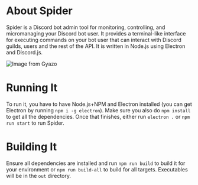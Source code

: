 # About Spider
Spider is a Discord bot admin tool for monitoring, controlling, and micromanaging your Discord bot user. It provides a terminal-like interface for executing commands on your bot user that can interact with Discord guilds, users and the rest of the API. It is written in Node.js using Electron and Discord.js.

![Image from Gyazo](https://i.gyazo.com/ceb5ab469f6af5f4de9f0f081787d1a1.gif)

# Running It
To run it, you have to have Node.js+NPM and Electron installed (you can get Electron by running ``npm i -g electron``). Make sure you also do ``npm install`` to get all the dependencies. Once that finishes, either run ``electron .`` or ``npm run start`` to run Spider.

# Building It
Ensure all dependencies are installed and run ``npm run build`` to build it for your environment or ``npm run build-all`` to build for all targets. Executables will be in the `out` directory.
